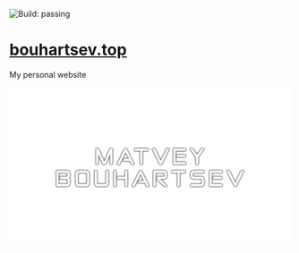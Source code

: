 ![Build: passing](https://img.shields.io/badge/build-passing-green)
# [bouhartsev.top](https://bouhartsev.top)
My personal website

[![SM img](source/img/sm_img.png)](https://bouhartsev.top)